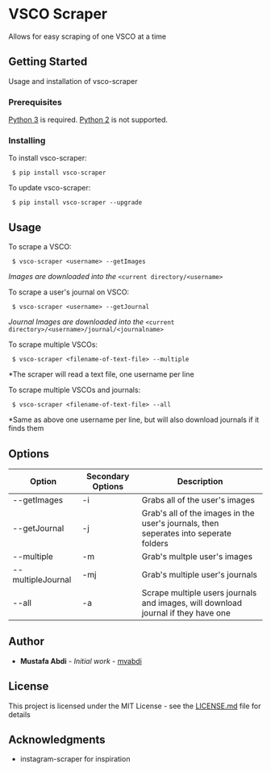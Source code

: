 # VSCO Scraper

Allows for easy scraping of one VSCO at a time

## Getting Started

Usage and installation of vsco-scraper

### Prerequisites

[Python 3](https://www.python.org/downloads/) is required. [Python 2](https://www.python.org/downloads/) is not supported.

### Installing

To install vsco-scraper:

```
 $ pip install vsco-scraper
```

To update vsco-scraper:

```
 $ pip install vsco-scraper --upgrade
```


## Usage

To scrape a VSCO:
```
 $ vsco-scraper <username> --getImages
```
*Images are downloaded into the* `<current directory/<username>`

To scrape a user's journal on VSCO:
```
 $ vsco-scraper <username> --getJournal
```
*Journal Images are downloaded into the* `<current directory>/<username>/journal/<journalname>`

To scrape multiple VSCOs:
```
 $ vsco-scraper <filename-of-text-file> --multiple
```
*The scraper will read a text file, one username per line

To scrape multiple VSCOs and journals:
```
 $ vsco-scraper <filename-of-text-file> --all
```
*Same as above one username per line, but will also download journals if it finds them


## Options

Option | Secondary Options | Description
------ | ------------- | -----------
--getImages | -i | Grabs all of the user's images
--getJournal | -j | Grab's all of the images in the user's journals, then seperates into seperate folders
--multiple | -m | Grab's multple user's images
--multipleJournal | -mj | Grab's multiple user's journals
--all | -a | Scrape multiple users journals and images, will download journal if they have one


## Author

* **Mustafa Abdi** - *Initial work* - [mvabdi](https://github.com/mvabdi)

## License

This project is licensed under the MIT License - see the [LICENSE.md](LICENSE.md) file for details

## Acknowledgments

* instagram-scraper for inspiration

